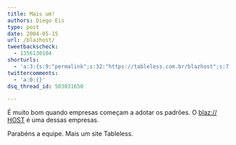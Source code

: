```yaml
---
title: Mais um!
authors: Diego Eis
type: post
date: 2004-05-15
url: /blazhost/
tweetbackscheck:
  - 1356130104
shorturls:
  - 'a:3:{s:9:"permalink";s:32:"https://tableless.com.br/blazhost";s:7:"tinyurl";s:26:"https://tinyurl.com/3dvm35x";s:4:"isgd";s:19:"https://is.gd/Bvz6PM";}'
twittercomments:
  - 'a:0:{}'
dsq_thread_id: 503031650

---
```

É muito bom quando empresas começam a adotar os padrões. O [blaz:// HOST][1] é uma dessas empresas.
  
Parabéns a equipe. Mais um site Tableless.

 [1]: https://www.blazhost.com.br/